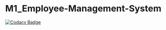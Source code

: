 # M1_Employee-Management-System

[![Codacy Badge](https://api.codacy.com/project/badge/Grade/758843c14bc645d09bc1f64107b38235)](https://app.codacy.com/gh/Chandana-R30/M1_Employee-Management-System?utm_source=github.com&utm_medium=referral&utm_content=Chandana-R30/M1_Employee-Management-System&utm_campaign=Badge_Grade_Settings)
